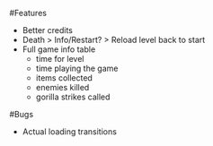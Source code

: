 #Features
* Better credits
* Death > Info/Restart? > Reload level back to start
* Full game info table
	* time for level
	* time playing the game
	* items collected
	* enemies killed
	* gorilla strikes called

#Bugs
* Actual loading transitions